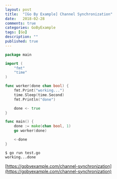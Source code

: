 ```yaml
---
layout: post
title:  "[Go By Example] Channel Synchronization"
date:   2018-02-28
comments: true
categories: GoByExample
tags: [Go]
description: ""
published: true
---
```


```go
package main

import (
	"fmt"
	"time"
)

func worker(done chan bool) {
	fmt.Print("working...")
	time.Sleep(time.Second)
	fmt.Println("done")

	done <- true
}

func main() {
	done := make(chan bool, 1)
	go worker(done)

	<-done
}
```

```
$ go run test.go
working...done
```

[https://gobyexample.com/channel-synchronization](https://gobyexample.com/channel-synchronization)

